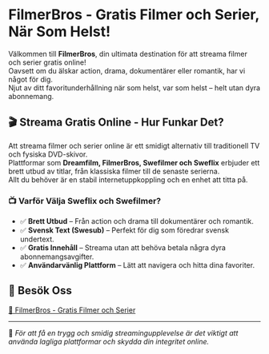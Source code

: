 # FilmerBros - Gratis Filmer och Serier, När Som Helst!

Välkommen till **FilmerBros**, din ultimata destination för att streama filmer och serier gratis online!  
Oavsett om du älskar action, drama, dokumentärer eller romantik, har vi något för dig.  
Njut av ditt favoritunderhållning när som helst, var som helst – helt utan dyra abonnemang.

## 🎬 Streama Gratis Online - Hur Funkar Det?
Att streama filmer och serier online är ett smidigt alternativ till traditionell TV och fysiska DVD-skivor.  
Plattformar som **Dreamfilm, FilmerBros, Swefilmer och Sweflix** erbjuder ett brett utbud av titlar, från klassiska filmer till de senaste serierna.  
Allt du behöver är en stabil internetuppkoppling och en enhet att titta på.

### 📺 Varför Välja Sweflix och Swefilmer?
- ✅ **Brett Utbud** – Från action och drama till dokumentärer och romantik.  
- ✅ **Svensk Text (Swesub)** – Perfekt för dig som föredrar svensk undertext.  
- ✅ **Gratis Innehåll** – Streama utan att behöva betala några dyra abonnemangsavgifter.  
- ✅ **Användarvänlig Plattform** – Lätt att navigera och hitta dina favoriter.

## 🔗 Besök Oss  
[🎥 FilmerBros - Gratis Filmer och Serier](https://filmerbros.club)  

---
📌 *För att få en trygg och smidig streamingupplevelse är det viktigt att använda lagliga plattformar och skydda din integritet online.*
